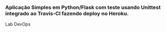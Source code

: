 ### Aplicação Simples em  Python/Flask com teste usando Unittest integrado ao Travis-CI fazendo deploy no Heroku.

Lab DevOps

